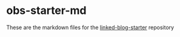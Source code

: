 # obs-starter-md
These are the markdown files for the [linked-blog-starter](https://github.com/matthewwong525/linked-blog-starter) repository
